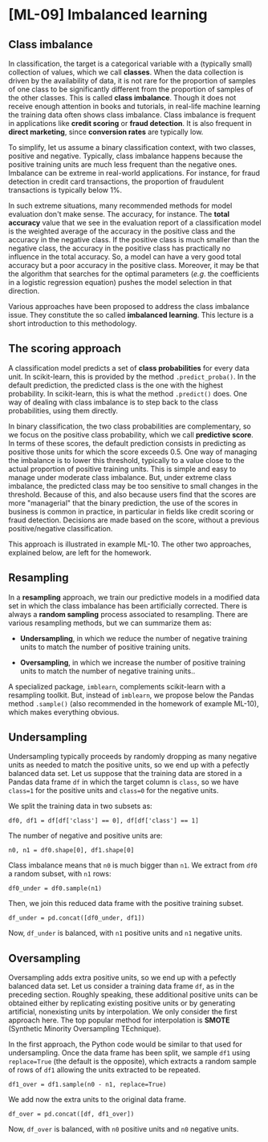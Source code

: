 # [ML-09] Imbalanced learning

## Class imbalance

In classification, the target is a categorical variable with a (typically small) collection of values, which we call **classes**. When the data collection is driven by the availability of data, it is not rare for the proportion of samples of one class to be significantly different from the proportion of samples of the other classes. This is called **class imbalance**. Though it does not receive enough attention in books and tutorials, in real-life machine learning the training data often shows class imbalance. Class imbalance is frequent in applications like **credit scoring** or **fraud detection**. It is also frequent in **direct marketing**, since **conversion rates** are typically low.

To simplify, let us assume a binary classification context, with two classes, positive and negative. Typically, class imbalance happens because the positive training units are much less frequent than the negative ones. Imbalance can be extreme in real-world applications. For instance, for fraud detection in credit card transactions, the proportion of fraudulent transactions is typically below 1%. 

In such extreme situations, many recommended methods for model evaluation don't make sense. The accuracy, for instance. The **total accuracy** value that we see in the evaluation report of a classification model is the weighted average of the accuracy in the positive class and the accuracy in the negative class. If the positive class is much smaller than the negative class, the accuracy in the positive class has practically no influence in the total accuracy. So, a model can have a very good total accuracy but a poor accuracy in the positive class. Moreover, it may be that the algorithm that searches for the optimal parameters (*e.g*. the coefficients in a logistic regression equation) pushes the model selection in that direction.

Various approaches have been proposed to address the class imbalance issue. They constitute the so called **imbalanced learning**. This lecture is a short introduction to this methodology.

## The scoring approach

A classification model predicts a set of **class probabilities** for every data unit. In scikit-learn, this is provided by the method `.predict_proba()`. In the default prediction, the predicted class is the one with the highest probability. In scikit-learn, this is what the method `.predict()` does. One way of dealing with class imbalance is to step back to the class probabilities, using them directly.

In binary classification, the two class probabilities are complementary, so we focus on the positive class probability, which we call **predictive score**. In terms of these scores, the default prediction consists in predicting as positive those units for which the score exceeds 0.5. One way of managing the imbalance is to lower this threshold, typically to a value close to the actual proportion of positive training units. This is simple and easy to manage under moderate class imbalance. But, under extreme class imbalance, the predicted class may be too sensitive to small changes in the threshold. Because of this, and also because users find that the scores are more "managerial" that the binary prediction, the use of the scores in business is common in practice, in particular in fields like credit scoring or fraud detection. Decisions are made based on the score, without a previous positive/negative classification.

This approach is illustrated in example ML-10. The other two approaches, explained below, are left for the homework.

## Resampling

In a **resampling** approach, we train our predictive models in a modified data set in which the class imbalance has been artificially corrected. There is always a **random sampling** process associated to resampling. There are various resampling methods, but we can summarize them as: 

* **Undersampling**, in which we reduce the number of negative training units to match the number of positive training units.

* **Oversampling**, in which we increase the number of positive training units to match the number of negative training units..

A specialized package, `imblearn`, complements scikit-learn with a resampling toolkit. But, instead of `imblearn`, we propose below the Pandas method `.sample()` (also recommended in the homework of example ML-10), which makes everything obvious.

## Undersampling

Undersampling typically proceeds by randomly dropping as many negative units as needed to match the positive units, so we end up with a pefectly balanced data set. Let us suppose that the training data are stored in a Pandas data frame `df` in which the target column is `class`, so we have `class=1` for the positive units and `class=0` for the negative units. 

We split the training data in two subsets as:

```
df0, df1 = df[df['class'] == 0], df[df['class'] == 1]
```

The number of negative and positive units are:

```
n0, n1 = df0.shape[0], df1.shape[0]
```

Class imbalance means that `n0` is much bigger than `n1`. We extract from `df0` a random subset, with `n1` rows:

```
df0_under = df0.sample(n1)
```

Then, we join this reduced data frame with the positive training subset.

```
df_under = pd.concat([df0_under, df1])
```

Now, `df_under` is balanced, with `n1` positive units and `n1` negative units.

## Oversampling

Oversampling adds extra positive units, so we end up with a pefectly balanced data set. Let us consider a training data frame `df`, as in the preceding section. Roughly speaking, these additional positive units can be obtained either by replicating existing positive units or by generating artificial, nonexisting units by interpolation. We only consider the first approach here. The top popular method for interpolation is **SMOTE** (Synthetic Minority Oversampling TEchnique).

In the first approach, the Python code would be similar to that used for undersampling. Once the data frame has been split, we sample `df1` using `replace=True` (the default is the opposite), which extracts a random sample of rows of `df1` allowing the units extracted to be repeated.

 ```
df1_over = df1.sample(n0 - n1, replace=True)
```

We add now  the extra units to the original data frame.

```
df_over = pd.concat([df, df1_over])
```

Now, `df_over` is balanced, with `n0` positive units and `n0` negative units.
